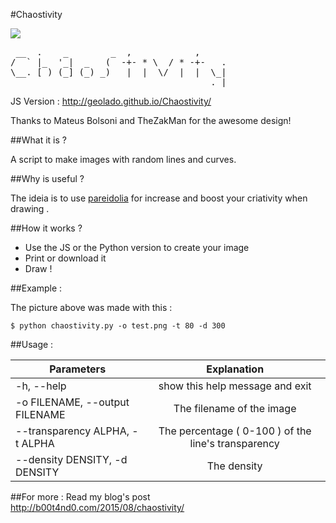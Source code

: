 #Chaostivity

![](http://b00t4nd0.com/wp-content/uploads/2015/08/test.png)


<pre> __  .    _        _  ,            ,    
/  ` |_  '_|  _   (  -+- * \  / * -+-   .
\__. [ ) (_] (_) _)   |  |  \/  |  |  \_|
                                      ._| 
</pre>

JS Version : http://geolado.github.io/Chaostivity/

Thanks to Mateus Bolsoni and TheZakMan for the awesome design!

##What it is ?

A script to make images with random lines and curves.

##Why is useful ?

The ideia is to use [pareidolia](https://en.wikipedia.org/wiki/Pareidolia) for increase and boost your criativity when drawing .

##How it works ?

- Use the JS or the Python version to create your image 
- Print or download it
- Draw !

##Example :

The picture above was made with this :

`$ python chaostivity.py -o test.png -t 80 -d 300`

##Usage :

| Parameters        | Explanation
|-------------------|:----------------------------------:|
|-h, --help         |   show this help message and exit       
|-o FILENAME, --output FILENAME  | The filename of the image         
|--transparency ALPHA, -t ALPHA | The percentage ( 0-100 ) of the line's transparency
|--density DENSITY, -d DENSITY | The density|number of lines


##For more :
Read my blog's post http://b00t4nd0.com/2015/08/chaostivity/

